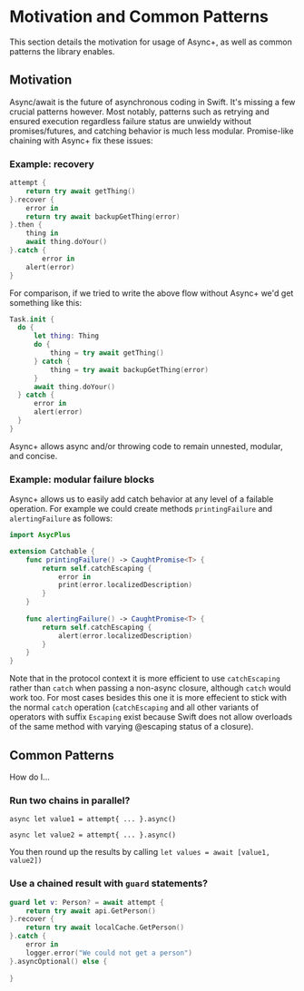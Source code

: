 # Motivation and Common Patterns

This section details the motivation for usage of Async+, as well as common patterns the library enables.

## Motivation

Async/await is the future of asynchronous coding in Swift. It's missing a few crucial patterns however. Most notably, patterns such as retrying and ensured execution regardless failure status are unwieldy without promises/futures, and catching behavior is much less modular.  Promise-like chaining with Async+ fix these issues:

### Example: recovery

```swift
attempt {
    return try await getThing()
}.recover {
    error in
    return try await backupGetThing(error)
}.then {
    thing in
    await thing.doYour()
}.catch {
		error in
    alert(error)
}
```

For comparison, if we tried to write the above flow without Async+ we'd get something like this:


  ```swift
Task.init {
    do {
        let thing: Thing
        do {
            thing = try await getThing()
        } catch {
            thing = try await backupGetThing(error)
        }
        await thing.doYour()
    } catch {
        error in
        alert(error)
    }
}
  ```

Async+ allows async and/or throwing code to remain unnested, modular, and concise. 

### Example: modular failure blocks

Async+ allows us to easily add catch behavior at any level of a failable operation. For example we could create methods `printingFailure` and `alertingFailure` as follows:

```swift
import AsycPlus

extension Catchable {
    func printingFailure() -> CaughtPromise<T> {
        return self.catchEscaping {
            error in
            print(error.localizedDescription)
        }
    }
    
    func alertingFailure() -> CaughtPromise<T> {
        return self.catchEscaping {
            alert(error.localizedDescription)
        }
    }
}
```

Note that in the protocol context it is more efficient to use `catchEscaping` rather than `catch` when passing a non-async closure, although `catch` would work too. For most cases besides this one it is more effecient to stick with the normal `catch` operation (`catchEscaping` and all other variants of operators with suffix `Escaping` exist because Swift does not allow overloads of the same method with varying @escaping status of a closure).

## Common Patterns

How do I...

### Run two chains in parallel?

`async let value1 = attempt{ ... }.async()`

`async let value2 = attempt{ ... }.async()`

You then round up the results by calling `let values = await [value1, value2])`

### Use a chained result with `guard` statements?

```swift
guard let v: Person? = await attempt {
    return try await api.GetPerson()
}.recover {
    return try await localCache.GetPerson()
}.catch {
    error in
    logger.error("We could not get a person")
}.asyncOptional() else {
    
}
```

